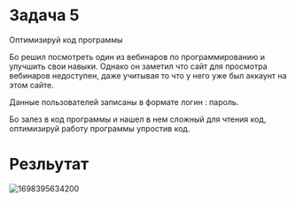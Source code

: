 # Задача 5

Оптимизируй код программы

Бо решил посмотреть один из вебинаров по программированию и улучшить свои навыки. Однако он заметил что сайт для просмотра вебинаров недоступен, даже учитывая то что у него уже был аккаунт на этом сайте.

Данные пользователей записаны в формате логин : пароль.

Бо залез в код программы и нашел в нем сложный для чтения код, оптимизируй работу программы упростив код.

# Резльутат

![1698395634200](image/task/1698395634200.png)
